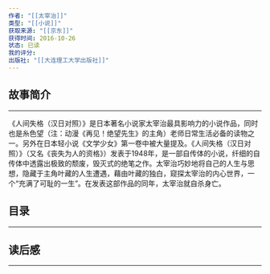 ```yaml
---
作者: "[[太宰治]]"
类型: "[[小说]]"
获取来源: "[[京东]]"
获得时间: 2016-10-26
状态: 已读
我的评分: 
出版社: "[[大连理工大学出版社]]"
---
```

## 故事简介
---
《人间失格（汉日对照）》是日本著名小说家太宰治最具影响力的小说作品，同时也是糸色望（注：动漫《再见！绝望先生》的主角）老师日常生活必备的读物之一。另外在日本轻小说《文学少女》第一卷中被大量提及。《人间失格（汉日对照）》（又名《丧失为人的资格》）发表于1948年，是一部自传体的小说，纤细的自传体中透露出极致的颓废，毁灭式的绝笔之作。太宰治巧妙地将自己的人生与思想，隐藏于主角叶藏的人生遭遇，藉由叶藏的独白，窥探太宰治的内心世界，一个“充满了可耻的一生”。在发表这部作品的同年，太宰治就自杀身亡。
## 目录
---


## 读后感
---

